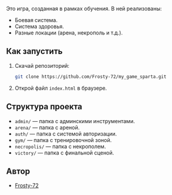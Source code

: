 Это игра, созданная в рамках обучения. В ней реализованы:
- Боевая система.
- Система здоровья.
- Разные локации (арена, некрополь и т.д.).

## Как запустить
1. Скачай репозиторий:
   ```bash
   git clone https://github.com/Frosty-72/my_game_sparta.git
   ```
2. Открой файл `index.html` в браузере.

## Структура проекта
- `admin/` — папка с админскими инструментами.
- `arena/` — папка с ареной.
- `auth/` — папка с системой авторизации.
- `gym/` — папка с тренировочной зоной.
- `necropolis/` — папка с некрополем.
- `victory/` — папка с финальной сценой.

## Автор
- [Frosty-72](https://github.com/Frosty-72)